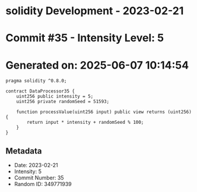 ﻿# solidity Development - 2023-02-21
# Commit #35 - Intensity Level: 5
# Generated on: 2025-06-07 10:14:54
```solidity
pragma solidity ^0.8.0;

contract DataProcessor35 {
    uint256 public intensity = 5;
    uint256 private randomSeed = 51593;

    function processValue(uint256 input) public view returns (uint256) {
        return input * intensity + randomSeed % 100;
    }
}
```
## Metadata
- Date: 2023-02-21
- Intensity: 5
- Commit Number: 35
- Random ID: 349771939
